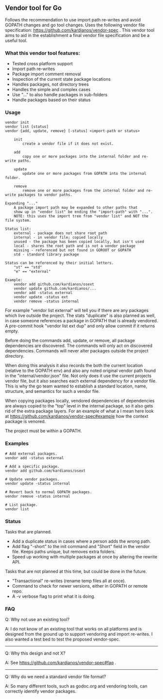 ## Vendor tool for Go
Follows the recommendation to use import path re-writes and avoid GOPATH
changes and go tool changes. Uses the following vendor file specification:
https://github.com/kardianos/vendor-spec . This vendor tool aims to aid in the establishment a final vendor file
specification and be a useful tool.

### What this vendor tool features:
 * Tested cross platform support
 * Import path re-writes
 * Package import comment removal
 * Inspection of the current state package locations
 * Handles packages, not directory trees
 * Handles the simple and complex cases
 * Use "..." to also handle packages in sub-folders
 * Handle packages based on their status

### Usage
```
vendor init
vendor list [status]
vendor {add, update, remove} [-status] <import-path or status>

	init
		create a vendor file if it does not exist.
	
	add
		copy one or more packages into the internal folder and re-write paths.
	
	update
		update one or more packages from GOPATH into the internal folder.
	
	remove
		remove one or more packages from the internal folder and re-write packages to vendor paths.

Expanding "..."
	A package import path may be expanded to other paths that
	show up in "vendor list" be ending the "import-path" with "...".
	NOTE: this uses the import tree from "vendor list" and NOT the file system.

Status list:
	external - package does not share root path
	internal - in vendor file; copied locally
	unused - the package has been copied locally, but isn't used
	local - shares the root path and is not a vendor package
	missing - referenced but not found in GOROOT or GOPATH
	std - standard library package

Status can be referenced by their initial letters.
	"st" == "std"
	"e" == "external"
	
Example:
	vendor add github.com/kardianos/osext
	vendor update github.com/kardianos/...
	vendor add -status external
	vendor update -status ext
	vendor remove -status internal
```

For example "vendor list external" will tell you if there are any packages which
live outside the project. The stats "duplicate" is also planned as well, in case
someone references a package in GOPATH that is already vendored. A pre-commit
hook "vendor list ext dup" and only allow commit if it returns empty.

Before doing the commands add, update, or remove, all package dependencies are
discovered. The commands will only act on discovered dependencies. Commands will
never alter packages outside the project directory.

When doing this analysis it also records the both the current location (relative
to the GOPATH env) and also any noted original vendor path found in the
"internal/vendor.json" file. Not only does it use the current projects vendor
file, but it also searches each external dependency for a vendor file.
This is why the go team wanted to establish a standard location, name, structure,
and semantics for such a vendor file.

When copying packages locally, vendored dependencies of dependencies are always
copied to the "top" level in the internal package, so it also gets rid of the
extra package layers. For an example of what a I mean here look at
https://github.com/kardianos/vendor-spec#example how the context package is
venored.

The project must be within a GOPATH.

### Examples
```
# Add external packages.
vendor add -status external

# Add a specific package.
vendor add github.com/kardianos/osext

# Update vendor packages.
vendor update -status internal

# Revert back to normal GOPATH packages.
vendor remove -status internal

# List package.
vendor list
```

### Status
Tasks that are planned.
 * Add a duplicate status in cases where a person adds the wrong path.
 * Add flag "-short" to the init command and "Short" field in the vendor file.
    Keeps paths unique, but removes extra folders.
 * Speed up working with multiple packages at once by altering the rewrite API.

Tasks that are not planned at this time, but could be done in the future.
 * "Transactional" re-writes (rename temp files all at once).
 * Command to check for newer versions, either in GOPATH or remote repo.
 * A -v verbose flag to print what it is doing.

### FAQ
Q: Why not use an existing tool?

A: I do not know of an existing tool that works on all platforms and
is designed from the ground up to support vendoring and import re-writes.
I also wanted a test bed to test the proposed vendor-spec.

------------

Q: Why this design and not X?

A: See https://github.com/kardianos/vendor-spec#faq .

------------

Q: Why do we need a standard vendor file format?

A: So many different tools, such as godoc.org and vendoring tools, can correctly
identify vendor packages.
